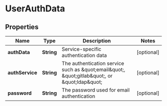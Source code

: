 
# UserAuthData

## Properties
Name | Type | Description | Notes
------------ | ------------- | ------------- | -------------
**authData** | **String** | Service-specific authentication data |  [optional]
**authService** | **String** | The authentication service such as \&quot;email\&quot;, \&quot;gitlab\&quot;, or \&quot;ldap\&quot; |  [optional]
**password** | **String** | The password used for email authentication |  [optional]



